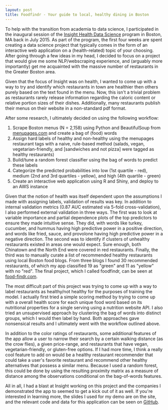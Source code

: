 ```yaml
---
layout: post
title: Foodfindr - Your guide to local, healthy dining in Boston
---
```


To help with the transition from academia to data science, I participated in the inaugural session of the [Insight Health Data Science](http://insighthealthdata.com/) program in Boston, MA back in July 2015. As part of the program, the first four weeks are spent creating a data science project that typically comes in the form of an interactive web application on a (health-related) topic of your choosing. After going through a few ideas in my head, I decided to focus on a project that would give me some NLP/webscraping experience, and (arguably more importantly) get me acquainted with the massive number of restaurants in the Greater Boston area. 

Given that the focus of Insight was on health, I wanted to come up with a way to try and identify which restaurants in town are healthier then others purely based on the text found in the menu. Now, this isn't a trivial problem as restaurants rarely release information regarding the caloric content or relative portion sizes of their dishes. Additionally, many restaurants publish their menus on their website in a non-standard pdf format.

After some research, I ultimately decided on using the following workflow:

  1. Scrape Boston menus (N = 2,158) using Python and BeautifulSoup from [menupages.com](http://boston.menupages.com/) and create a bag of (food) words
  2. Assign hard labels of healthy and non-healthy using the menupages restaurant tags with a naive, rule-based method (salads, vegan, vegetarian-friendly, and [sandwiches and not pizza] were tagged as healthy restaurants)
  3. Build/tune a random forest classifier using the bag of words to predict these labels
  4. Categorize the predicted probabilities into low (1st quartile - red), medium (2nd and 3rd quartiles - yellow), and high (4th quartile - green)
  5. Create an interactive web application using R and Shiny, and deploy to an AWS instance

Given that the notion of health was itself dependent upon the assumptions I made with assigning labels, validation of results was key. In addition to internal validation metrics (0.87 AUC estimated via 5-fold cross-validation), I also performed external validation in three ways. The first was to look at variable importance and partial dependence plots of the top predictors to ensure they made intuitive sense. They did, with words like turkey, cucumber, and hummus having high predictive power in a positive direction, and words like fried, sauce, and provolone having high predictive power in a negative direction. The second was to identify if clusters of unhealthy restaurants existed in areas one would expect. Sure enough, both Chinatown and the North End were covered in red restaurants. Finally, the third was to manually curate a list of recommended healthy restaurants using local Boston food blogs. From three blogs I found 30 recommended restaurants, of which my app classified 19 as "green" and 11 as "yellow" with no "red". The final project, which I called foodfindr, can be seen at [food-findr.com](http://food-findr.com). 

The most difficult part of this project was trying to come up with a way to label restaurants as healthy/not healthy for the purposes of training the model. I actually first tried a simple scoring method by trying to come up with a overall health score for each unique food word based on its nutritional properties for a single serving using a nutrition website API. I also tried an unsupervised approach by clustering the bag of words into distinct groups, which I would then label by hand. Both approaches gave nonsensical results and I ultimately went with the workflow outlined above.

In addition to the color ratings of restaurants, some additional features of the app allow a user to narrow their search by a certain walking distance (as the crow flies), a given price-range, and restaurants that have vegan, vegetarian-friendly, or gluten-free options. If I had more time, I think a really cool feature to add on would be a healthy restaurant recommender that could take a user's favorite restaurant and recommend other healthy alternatives that possess a similar menu. Because I used a random forest, this could be done by using the resulting proximity matrix as a measure of distance among the observations conditional on the bag-of-words features.

All in all, I had a blast at Insight working on this project and the companies I demonstrated the app to seemed to get a kick out of it as well. If you're interested in learning more, the slides I used for my demo are on the site, and the relevant code and data for this application can be seen on [GitHub](https://github.com/dpmartin42/foodfindr).

